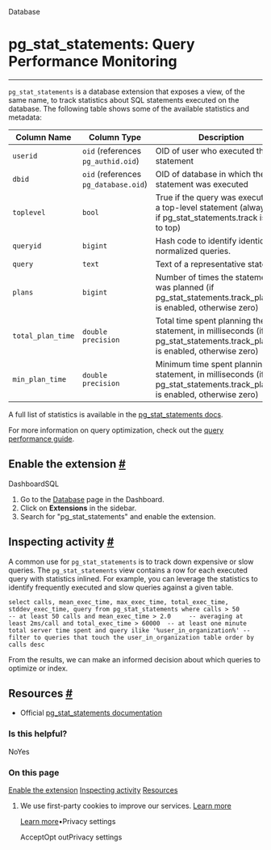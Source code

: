 Database

# pg\_stat\_statements: Query Performance Monitoring

* * *

`pg_stat_statements` is a database extension that exposes a view, of the same name, to track statistics about SQL statements executed on the database. The following table shows some of the available statistics and metadata:

| Column Name | Column Type | Description |
| --- | --- | --- |
| `userid` | `oid` (references `pg_authid.oid`) | OID of user who executed the statement |
| `dbid` | `oid` (references `pg_database.oid`) | OID of database in which the statement was executed |
| `toplevel` | `bool` | True if the query was executed as a top-level statement (always true if pg\_stat\_statements.track is set to top) |
| `queryid` | `bigint` | Hash code to identify identical normalized queries. |
| `query` | `text` | Text of a representative statement |
| `plans` | `bigint` | Number of times the statement was planned (if pg\_stat\_statements.track\_planning is enabled, otherwise zero) |
| `total_plan_time` | `double precision` | Total time spent planning the statement, in milliseconds (if pg\_stat\_statements.track\_planning is enabled, otherwise zero) |
| `min_plan_time` | `double precision` | Minimum time spent planning the statement, in milliseconds (if pg\_stat\_statements.track\_planning is enabled, otherwise zero) |

A full list of statistics is available in the [pg\_stat\_statements docs](https://www.postgresql.org/docs/current/pgstatstatements.html).

For more information on query optimization, check out the [query performance guide](https://supabase.com/docs/guides/platform/performance#examining-query-performance).

## Enable the extension [\#](https://supabase.com/docs/guides/database/extensions/pg_stat_statements\#enable-the-extension)

DashboardSQL

1. Go to the [Database](https://supabase.com/dashboard/project/_/database/tables) page in the Dashboard.
2. Click on **Extensions** in the sidebar.
3. Search for "pg\_stat\_statements" and enable the extension.

## Inspecting activity [\#](https://supabase.com/docs/guides/database/extensions/pg_stat_statements\#inspecting-activity)

A common use for `pg_stat_statements` is to track down expensive or slow queries. The `pg_stat_statements` view contains a row for each executed query with statistics inlined. For example, you can leverage the statistics to identify frequently executed and slow queries against a given table.

`
select
	calls,
	mean_exec_time,
	max_exec_time,
	total_exec_time,
	stddev_exec_time,
	query
from
	pg_stat_statements
where
    calls > 50                   -- at least 50 calls
    and mean_exec_time > 2.0     -- averaging at least 2ms/call
    and total_exec_time > 60000  -- at least one minute total server time spent
    and query ilike '%user_in_organization%' -- filter to queries that touch the user_in_organization table
order by
	calls desc
`

From the results, we can make an informed decision about which queries to optimize or index.

## Resources [\#](https://supabase.com/docs/guides/database/extensions/pg_stat_statements\#resources)

- Official [pg\_stat\_statements documentation](https://www.postgresql.org/docs/current/pgstatstatements.html)

### Is this helpful?

NoYes

### On this page

[Enable the extension](https://supabase.com/docs/guides/database/extensions/pg_stat_statements#enable-the-extension) [Inspecting activity](https://supabase.com/docs/guides/database/extensions/pg_stat_statements#inspecting-activity) [Resources](https://supabase.com/docs/guides/database/extensions/pg_stat_statements#resources)

1. We use first-party cookies to improve our services. [Learn more](https://supabase.com/privacy#8-cookies-and-similar-technologies-used-on-our-european-services)



   [Learn more](https://supabase.com/privacy#8-cookies-and-similar-technologies-used-on-our-european-services)•Privacy settings





   AcceptOpt outPrivacy settings